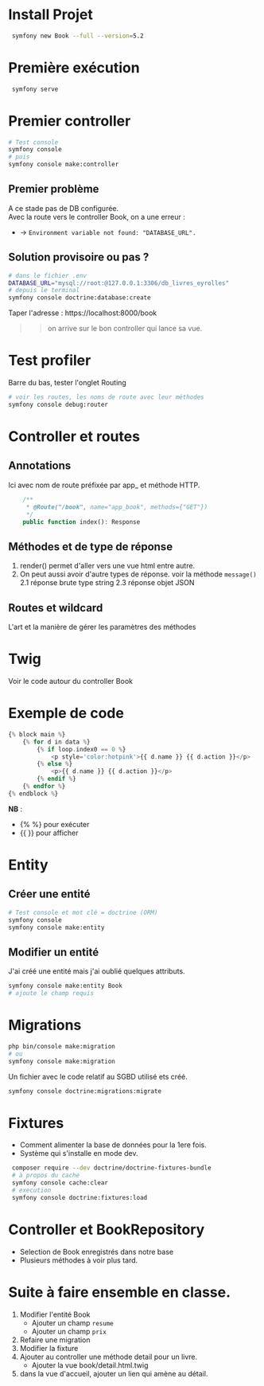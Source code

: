 # Install Projet
```bash
 symfony new Book --full --version=5.2
```
# Première exécution
```bash
 symfony serve
```
# Premier controller
```bash
# Test console
symfony console
# puis
symfony console make:controller
```
## Premier problème
A ce stade pas de DB configurée.  
Avec la route vers le controller Book, on a une erreur : 
- -> `Environment variable not found: "DATABASE_URL".`
## Solution provisoire ou pas ?
```bash 
# dans le fichier .env
DATABASE_URL="mysql://root:@127.0.0.1:3306/db_livres_eyrolles"
# depuis le terminal
symfony console doctrine:database:create
```
Taper l'adresse :  https://localhost:8000/book
>> on arrive sur le bon controller qui lance sa vue.
# Test profiler
Barre du bas, tester l'onglet Routing
```bash
# voir les routes, les noms de route avec leur méthodes
symfony console debug:router
```
# Controller et routes
## Annotations
Ici avec nom de route préfixée par app_ et méthode HTTP.
```php
    /**
     * @Route("/book", name="app_book", methods={"GET"})
     */
    public function index(): Response
```
## Méthodes et de type de réponse
1. render() permet d'aller vers une vue html entre autre.
2. On peut aussi avoir d'autre types de réponse. voir la méthode `message()`
2.1 réponse brute type string
2.3 réponse objet JSON
## Routes et wildcard
L'art et la manière de gérer les paramètres des méthodes
#
# Twig
Voir le code autour du controller Book
# Exemple de code
```php
{% block main %}
    {% for d in data %}
        {% if loop.index0 == 0 %}
            <p style='color:hotpink'>{{ d.name }} {{ d.action }}</p>
        {% else %}
            <p>{{ d.name }} {{ d.action }}</p>
        {% endif %}
    {% endfor %}
{% endblock %}
```
__NB__ :  
- {%  %} pour exécuter
- {{  }} pour afficher
#
# Entity
## Créer une entité
```bash
# Test console et mot clé = doctrine (ORM)
symfony console
symfony console make:entity
```
## Modifier un entité
J'ai créé une entité mais j'ai oublié quelques attributs.
```bash
symfony console make:entity Book
# ajoute le champ requis
```
#
# Migrations
```bash
php bin/console make:migration
# ou
symfony console make:migration
```
Un fichier avec le code relatif au SGBD utilisé ets créé.
```bash
symfony console doctrine:migrations:migrate
```
#
# Fixtures
- Comment alimenter la base de données pour la 1ere fois.
- Système qui s'installe en mode dev.
```bash
 composer require --dev doctrine/doctrine-fixtures-bundle
 # à propos du cache
 symfony console cache:clear
 # execution
 symfony console doctrine:fixtures:load
 ```
 #
 # Controller et BookRepository
 - Selection de Book enregistrés dans notre base
 - Plusieurs méthodes à voir plus tard.

 # Suite à faire ensemble en classe.
 1. Modifier l'entité Book
    - Ajouter un champ `resume`
    - Ajouter un champ `prix`
 2. Refaire une migration
 3. Modifier la fixture
 4. Ajouter au controller une méthode detail pour un livre.
    - Ajouter la vue book/detail.html.twig  
 5. dans la vue d'accueil, ajouter un lien qui amène au détail.


